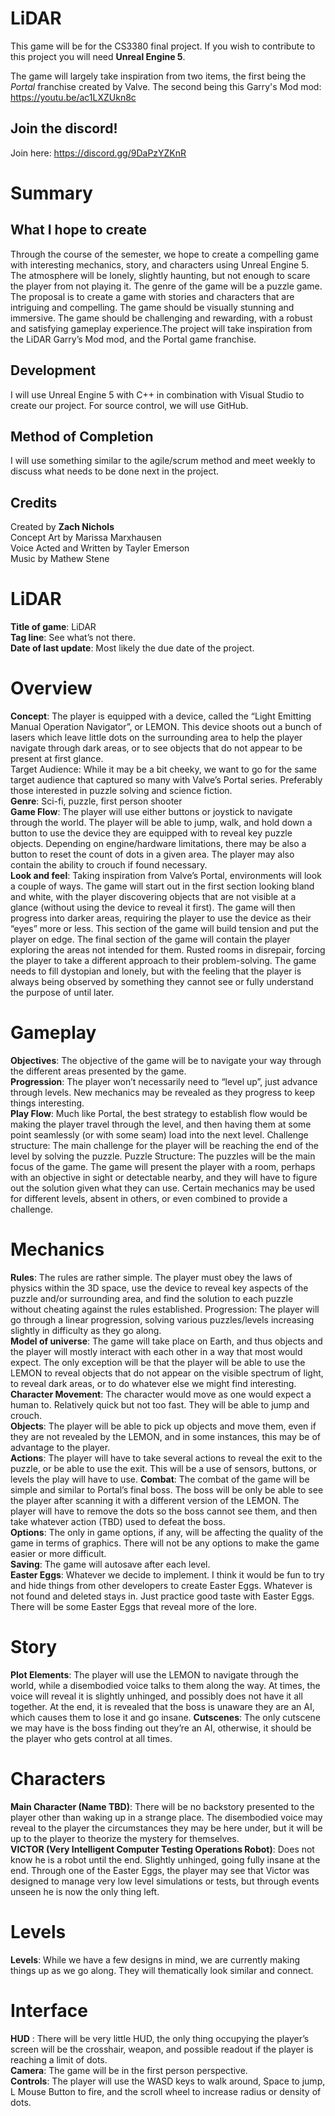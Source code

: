 # LiDAR
This game will be for the CS3380 final project. If you wish to contribute to this project you will need **Unreal Engine 5**.

The game will largely take inspiration from two items, the first being the *Portal* franchise created by Valve. The second being this Garry's Mod mod: https://youtu.be/ac1LXZUkn8c

## Join the discord!
Join here: https://discord.gg/9DaPzYZKnR

# Summary
## What I hope to create
Through the course of the semester, we hope to create a compelling game with interesting mechanics, story, and characters using Unreal Engine 5. The atmosphere will be lonely, slightly haunting, but not enough to scare the player from not playing it. The genre of the game will be a puzzle game. The proposal is to create a game with stories and characters that are intriguing and compelling. The game should be visually stunning and immersive. The game should be challenging and rewarding, with a robust and satisfying gameplay experience.The project will take inspiration from the LiDAR Garry’s Mod mod, and the Portal game franchise.
## Development
I will use Unreal Engine 5 with C++ in combination with Visual Studio to create our project. For source control, we will use GitHub.
## Method of Completion
I will use something similar to the agile/scrum method and meet weekly to discuss what needs to be done next in the project. 
## Credits
Created by **Zach Nichols** </br>
Concept Art by Marissa Marxhausen </br>
Voice Acted and Written by Tayler Emerson  </br>
Music by Mathew Stene  </br>

# LiDAR
**Title of game**: LiDAR <br/>
**Tag line**: See what’s not there.<br/>
**Date of last update**: Most likely the due date of the project.<br/>
# Overview<br/>
**Concept**: The player is equipped with a device, called the “Light Emitting Manual Operation Navigator”, or LEMON. This device shoots out a bunch of lasers which leave little dots on the surrounding area to help the player navigate through dark areas, or to see objects that do not appear to be present at first glance.<br/>
Target Audience: While it may be a bit cheeky, we want to go for the same target audience that captured so many with Valve’s Portal series. Preferably those interested in puzzle solving and science fiction.<br/>
**Genre**: Sci-fi, puzzle, first person shooter<br/>
**Game Flow**: The player will use either buttons or joystick to navigate through the world. The player will be able to jump, walk, and hold down a button to use the device they are equipped with to reveal key puzzle objects. Depending on engine/hardware limitations, there may be also a button to reset the count of dots in a given area. The player may also contain the ability to crouch if found necessary. <br/>
**Look and feel**: Taking inspiration from Valve’s Portal, environments will look a couple of ways. The game will start out in the first section looking bland and white, with the player discovering objects that are not visible at a glance (without using the device to reveal it first). The game will then progress into darker areas, requiring the player to use the device as their “eyes” more or less. This section of the game will build tension and put the player on edge. The final section of the game will contain the player exploring the areas not intended for them. Rusted rooms in disrepair, forcing the player to take a different approach to their problem-solving. The game needs to fill dystopian and lonely, but with the feeling that the player is always being observed by something they cannot see or fully understand the purpose of until later.<br/>
# Gameplay<br/>
**Objectives**: The objective of the game will be to navigate your way through the different areas presented by the game. <br/>
**Progression**: The player won’t necessarily need to “level up”, just advance through levels. New mechanics may be revealed as they progress to keep things interesting.<br/>
**Play Flow**: Much like Portal, the best strategy to establish flow would be making the player travel through the level, and then having them at some point seamlessly (or with some seam) load into the next level.
Challenge structure: The main challenge for the player will be reaching the end of the level by solving the puzzle. 
Puzzle Structure: The puzzles will be the main focus of the game. The game will present the player with a room, perhaps with an objective in sight or detectable nearby, and they will have to figure out the solution given what they can use. Certain mechanics may be used for different levels, absent in others, or even combined to provide a challenge.<br/>
# Mechanics<br/>
**Rules**: The rules are rather simple. The player must obey the laws of physics within the 3D space, use the device to reveal key aspects of the puzzle and/or surrounding area, and find the solution to each puzzle without cheating against the rules established.
Progression: The player will go through a linear progression, solving various puzzles/levels increasing slightly in difficulty as they go along.<br/>
**Model of universe**: The game will take place on Earth, and thus objects and the player will mostly interact with each other in a way that most would expect. The only exception will be that the player will be able to use the LEMON to reveal objects that do not appear on the visible spectrum of light, to reveal dark areas, or to do whatever else we might find interesting.
**Character Movement**: The character would move as one would expect a human to. Relatively quick but not too fast. They will be able to jump and crouch.<br/>
**Objects**: The player will be able to pick up objects and move them, even if they are not revealed by the LEMON, and in some instances, this may be of advantage to the player.<br/>
**Actions**: The player will have to take several actions to reveal the exit to the puzzle, or be able to use the exit. This will be a use of sensors, buttons, or levels the play will have to use.
**Combat**: The combat of the game will be simple and similar to Portal’s final boss. The boss will be only be able to see the player after scanning it with a different version of the LEMON. The player will have to remove the dots so the boss cannot see them, and then take whatever action (TBD) used to defeat the boss.<br/>
**Options**: The only in game options, if any, will be affecting the quality of the game in terms of graphics. There will not be any options to make the game easier or more difficult.<br/>
**Saving**: The game will autosave after each level.<br/>
**Easter Eggs**: Whatever we decide to implement. I think it would be fun to try and hide things from other developers to create Easter Eggs. Whatever is not found and deleted stays in. Just practice good taste with Easter Eggs. There will be some Easter Eggs that reveal more of the lore.<br/>
# Story<br/>
**Plot Elements**: The player will use the LEMON to navigate through the world, while a disembodied voice talks to them along the way. At times, the voice will reveal it is slightly unhinged, and possibly does not have it all together. At the end, it is revealed that the boss is unaware they are an AI, which causes them to lose it and go insane.
**Cutscenes**: The only cutscene we may have is the boss finding out they’re an AI, otherwise, it should be the player who gets control at all times.<br/>
# Characters<br/>
**Main Character (Name TBD)**: There will be no backstory presented to the player other than waking up in a strange place. The disembodied voice may reveal to the player the circumstances they may be here under, but it will be up to the player to theorize the mystery for themselves.<br/>
**VICTOR (Very Intelligent Computer Testing Operations Robot)**: Does not know he is a robot until the end. Slightly unhinged, going fully insane at the end. Through one of the Easter Eggs, the player may see that Victor was designed to manage very low level simulations or tests, but through events unseen he is now the only thing left.<br/>
# Levels<br/>
**Levels**: While we have a few designs in mind, we are currently making things up as we go along. They will thematically look similar and connect.<br/>
# Interface<br/>
**HUD** : There will be very little HUD, the only thing occupying the player’s screen will be the crosshair, weapon, and possible readout if the player is reaching a limit of dots.<br/>
**Camera**: The game will be in the first person perspective.<br/>
**Controls**: The player will use the WASD keys to walk around, Space to jump, L Mouse Button to fire, and the scroll wheel to increase radius or density of dots.<br/>



